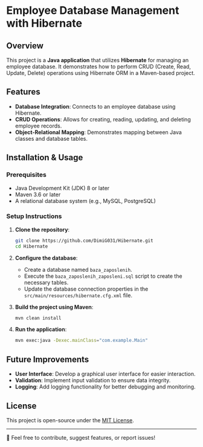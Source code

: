 # Employee Database Management with Hibernate

## Overview
This project is a **Java application** that utilizes **Hibernate** for managing an employee database. It demonstrates how to perform CRUD (Create, Read, Update, Delete) operations using Hibernate ORM in a Maven-based project.

## Features
- **Database Integration**: Connects to an employee database using Hibernate.
- **CRUD Operations**: Allows for creating, reading, updating, and deleting employee records.
- **Object-Relational Mapping**: Demonstrates mapping between Java classes and database tables.

## Installation & Usage

### Prerequisites
- Java Development Kit (JDK) 8 or later
- Maven 3.6 or later
- A relational database system (e.g., MySQL, PostgreSQL)

### Setup Instructions
1. **Clone the repository**:
   ```sh
   git clone https://github.com/DimiG031/Hibernate.git
   cd Hibernate
   ```
2. **Configure the database**:
   - Create a database named `baza_zaposlenih`.
   - Execute the `baza_zaposlenih_zaposleni.sql` script to create the necessary tables.
   - Update the database connection properties in the `src/main/resources/hibernate.cfg.xml` file.

3. **Build the project using Maven**:
   ```sh
   mvn clean install
   ```

4. **Run the application**:
   ```sh
   mvn exec:java -Dexec.mainClass="com.example.Main"
   ```

## Future Improvements
- **User Interface**: Develop a graphical user interface for easier interaction.
- **Validation**: Implement input validation to ensure data integrity.
- **Logging**: Add logging functionality for better debugging and monitoring.

## License
This project is open-source under the [MIT License](LICENSE).

---
📩 Feel free to contribute, suggest features, or report issues!

